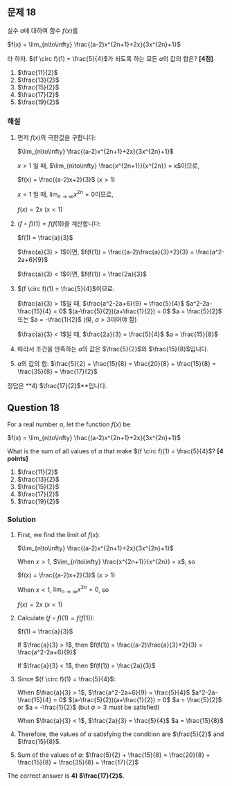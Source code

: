 
## 문제 18
실수 $a$에 대하여 함수 $f(x)$를

$f(x) = \lim_{n\to\infty} \frac{(a-2)x^{2n+1}+2x}{3x^{2n}+1}$

라 하자. $(f \circ f)(1) = \frac{5}{4}$가 되도록 하는 모든 $a$의 값의 합은? **[4점]**

1) $\frac{11}{2}$
2) $\frac{13}{2}$
3) $\frac{15}{2}$
4) $\frac{17}{2}$
5) $\frac{19}{2}$

### 해설

1) 먼저 $f(x)$의 극한값을 구합니다:
   
   $\lim_{n\to\infty} \frac{(a-2)x^{2n+1}+2x}{3x^{2n}+1}$
   
   $x > 1$ 일 때, $\lim_{n\to\infty} \frac{x^{2n+1}}{x^{2n}} = x$이므로,
   
   $f(x) = \frac{(a-2)x+2}{3}$ $(x > 1)$
   
   $x < 1$ 일 때, $\lim_{n\to\infty} x^{2n} = 0$이므로,
   
   $f(x) = 2x$ $(x < 1)$

2) $(f \circ f)(1) = f(f(1))$을 계산합니다:
   
   $f(1) = \frac{a}{3}$
   
   $\frac{a}{3} > 1$이면, $f(f(1)) = \frac{(a-2)\frac{a}{3}+2}{3} = \frac{a^2-2a+6}{9}$
   
   $\frac{a}{3} < 1$이면, $f(f(1)) = \frac{2a}{3}$

3) $(f \circ f)(1) = \frac{5}{4}$이므로:

   $\frac{a}{3} > 1$일 때, $\frac{a^2-2a+6}{9} = \frac{5}{4}$
   $a^2-2a-\frac{15}{4} = 0$
   $(a-\frac{5}{2})(a+\frac{1}{2}) = 0$
   $a = \frac{5}{2}$ 또는 $a = -\frac{1}{2}$ (但, $a > 3$이어야 함)

   $\frac{a}{3} < 1$일 때, $\frac{2a}{3} = \frac{5}{4}$
   $a = \frac{15}{8}$

4) 따라서 조건을 만족하는 $a$의 값은 $\frac{5}{2}$와 $\frac{15}{8}$입니다.

5) $a$의 값의 합: $\frac{5}{2} + \frac{15}{8} = \frac{20}{8} + \frac{15}{8} = \frac{35}{8} = \frac{17}{2}$

정답은 **4) $\frac{17}{2}$**입니다.

## Question 18
For a real number $a$, let the function $f(x)$ be

$f(x) = \lim_{n\to\infty} \frac{(a-2)x^{2n+1}+2x}{3x^{2n}+1}$

What is the sum of all values of $a$ that make $(f \circ f)(1) = \frac{5}{4}$? **[4 points]**

1) $\frac{11}{2}$
2) $\frac{13}{2}$
3) $\frac{15}{2}$
4) $\frac{17}{2}$
5) $\frac{19}{2}$

### Solution

1) First, we find the limit of $f(x)$:
   
   $\lim_{n\to\infty} \frac{(a-2)x^{2n+1}+2x}{3x^{2n}+1}$
   
   When $x > 1$, $\lim_{n\to\infty} \frac{x^{2n+1}}{x^{2n}} = x$, so
   
   $f(x) = \frac{(a-2)x+2}{3}$ $(x > 1)$
   
   When $x < 1$, $\lim_{n\to\infty} x^{2n} = 0$, so
   
   $f(x) = 2x$ $(x < 1)$

2) Calculate $(f \circ f)(1) = f(f(1))$:
   
   $f(1) = \frac{a}{3}$
   
   If $\frac{a}{3} > 1$, then $f(f(1)) = \frac{(a-2)\frac{a}{3}+2}{3} = \frac{a^2-2a+6}{9}$
   
   If $\frac{a}{3} < 1$, then $f(f(1)) = \frac{2a}{3}$

3) Since $(f \circ f)(1) = \frac{5}{4}$:

   When $\frac{a}{3} > 1$, $\frac{a^2-2a+6}{9} = \frac{5}{4}$
   $a^2-2a-\frac{15}{4} = 0$
   $(a-\frac{5}{2})(a+\frac{1}{2}) = 0$
   $a = \frac{5}{2}$ or $a = -\frac{1}{2}$ (but $a > 3$ must be satisfied)

   When $\frac{a}{3} < 1$, $\frac{2a}{3} = \frac{5}{4}$
   $a = \frac{15}{8}$

4) Therefore, the values of $a$ satisfying the condition are $\frac{5}{2}$ and $\frac{15}{8}$.

5) Sum of the values of $a$: $\frac{5}{2} + \frac{15}{8} = \frac{20}{8} + \frac{15}{8} = \frac{35}{8} = \frac{17}{2}$

The correct answer is **4) $\frac{17}{2}$**.
